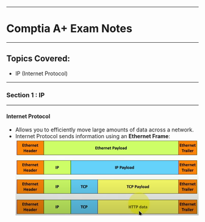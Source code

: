 ------------------------------------
# Comptia A+ Exam Notes
------------------------------------
## Topics Covered:

* IP (Internet Protocol)

------------------------------------
### Section 1 : IP
------------------------------------


#### Internet Protocol

 - Allows you to efficiently move large amounts of data across a network.
 - Internet Protocol sends information using an __Ethernet Frame__:
 ![Picture of Internet Protocol Frame](\images\IP_Frame.png)